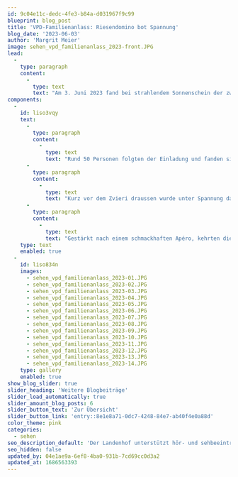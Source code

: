 ```yaml
---
id: 9c04e11c-dedc-4fe3-b84a-d031967f9c99
blueprint: blog_post
title: 'VPD-Familienanlass: Riesendomino bot Spannung'
blog_date: '2023-06-03'
author: 'Margrit Meier'
image: sehen_vpd_familienanlass_2023-front.JPG
lead:
  -
    type: paragraph
    content:
      -
        type: text
        text: "Am 3. Juni 2023 fand bei strahlendem Sonnenschein der zweite Familienanlass des Visiopädagogischen Dienstes statt.\_"
components:
  -
    id: liso3vqy
    text:
      -
        type: paragraph
        content:
          -
            type: text
            text: "Rund 50 Personen folgten der Einladung und fanden sich am Samstagnachmittag am Landenhof ein. Nach einem gut moderierten Einstieg durch Visiopädagogin Sibylle Schelker, wurden nach Alter Gruppen gebildet. In diesen Gruppen absolvierten die einzelnen Familien anschliessend Posten zu den Themen Balancieren, Verkleiden, Stafette, Seifenblasen, Sinnes-Memory oder Armband knüpfen. Daneben stärkten sich die Einzelnen bei einem alkoholfreien Drink oder bauten am Riesendomino weiter.\_"
      -
        type: paragraph
        content:
          -
            type: text
            text: "Kurz vor dem Zvieri draussen wurde unter Spannung das Riesendomino, das zuvor Schritt für Schritt durch alle Familien aufgebaut worden war, gestartet. Es brauchte zwar ein paar Anstupser, bis alle Dominosteine umfielen und doch waren alle zufrieden, was sie zusammen geschafft hatten.\_"
      -
        type: paragraph
        content:
          -
            type: text
            text: "Gestärkt nach einem schmackhaften Apéro, kehrten die sichtlich zufriedenen Familien nach Hause zurück. Ein lockerer Anlass mit vielen Gesprächen in guter Stimmung ging zu Ende.\_"
    type: text
    enabled: true
  -
    id: liso834n
    images:
      - sehen_vpd_familienanlass_2023-01.JPG
      - sehen_vpd_familienanlass_2023-02.JPG
      - sehen_vpd_familienanlass_2023-03.JPG
      - sehen_vpd_familienanlass_2023-04.JPG
      - sehen_vpd_familienanlass_2023-05.JPG
      - sehen_vpd_familienanlass_2023-06.JPG
      - sehen_vpd_familienanlass_2023-07.JPG
      - sehen_vpd_familienanlass_2023-08.JPG
      - sehen_vpd_familienanlass_2023-09.JPG
      - sehen_vpd_familienanlass_2023-10.JPG
      - sehen_vpd_familienanlass_2023-11.JPG
      - sehen_vpd_familienanlass_2023-12.JPG
      - sehen_vpd_familienanlass_2023-13.JPG
      - sehen_vpd_familienanlass_2023-14.JPG
    type: gallery
    enabled: true
show_blog_slider: true
slider_heading: 'Weitere Blogbeiträge'
slider_load_automatically: true
slider_amount_blog_posts: 6
slider_button_text: 'Zur Übersicht'
slider_button_link: 'entry::8e1e8a71-0dc7-4248-84e7-ab40f4e0a88d'
color_theme: pink
categories:
  - sehen
seo_description_default: 'Der Landenhof unterstützt hör- und sehbeeinträchtigte Kinder & Jugendliche in ihrem selbstbestimmten Leben durch Förderung ihrer Fähigkeiten & Entwicklung'
seo_hidden: false
updated_by: 04e1ae9a-6ef8-4ba0-931b-7cd69cc0d3a2
updated_at: 1686563393
---
```

